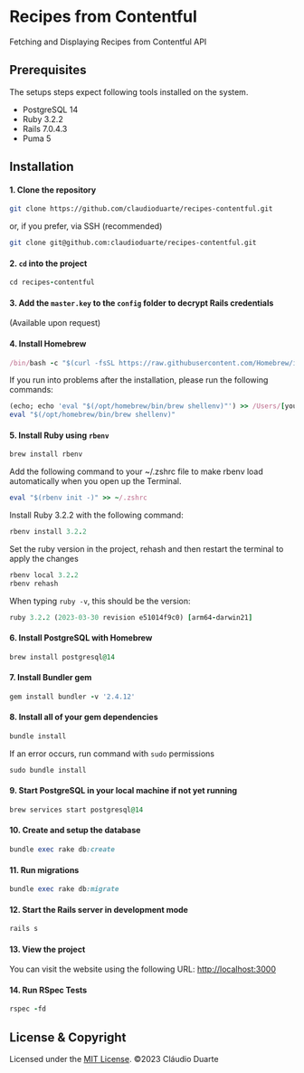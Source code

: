 # Recipes from Contentful

Fetching and Displaying Recipes from Contentful API

## Prerequisites

The setups steps expect following tools installed on the system.

- PostgreSQL 14
- Ruby 3.2.2
- Rails 7.0.4.3
- Puma 5

## Installation

#### 1. Clone the repository

```bash
git clone https://github.com/claudioduarte/recipes-contentful.git
```

or, if you prefer, via SSH (recommended)

```bash
git clone git@github.com:claudioduarte/recipes-contentful.git
```

#### 2. `cd` into the project

```ruby
cd recipes-contentful
```

#### 3. Add the `master.key` to the `config` folder to decrypt Rails credentials

(Available upon request)

#### 4. Install Homebrew

```ruby
/bin/bash -c "$(curl -fsSL https://raw.githubusercontent.com/Homebrew/install/HEAD/install.sh)"
````

If you run into problems after the installation, please run the following commands:

```ruby
(echo; echo 'eval "$(/opt/homebrew/bin/brew shellenv)"') >> /Users/[your_user]/.zprofile
eval "$(/opt/homebrew/bin/brew shellenv)"
```

#### 5. Install Ruby using `rbenv`

```ruby
brew install rbenv
```

Add the following command to your ~/.zshrc file to make rbenv load automatically when you open up the Terminal.

```ruby
eval "$(rbenv init -)" >> ~/.zshrc
```

Install Ruby 3.2.2 with the following command:

```ruby
rbenv install 3.2.2
```

Set the ruby version in the project, rehash and then restart the terminal to apply the changes

```ruby
rbenv local 3.2.2
rbenv rehash
```

When typing `ruby -v`, this should be the version:

```ruby
ruby 3.2.2 (2023-03-30 revision e51014f9c0) [arm64-darwin21]
```

#### 6. Install PostgreSQL with Homebrew

```ruby
brew install postgresql@14
```

#### 7. Install Bundler gem

```ruby
gem install bundler -v '2.4.12'
```

#### 8. Install all of your gem dependencies

```ruby
bundle install
```

If an error occurs, run command with `sudo` permissions
```ruby
sudo bundle install
```

#### 9. Start PostgreSQL in your local machine if not yet running

```ruby
brew services start postgresql@14
```

#### 10. Create and setup the database

```ruby
bundle exec rake db:create
```

#### 11. Run migrations

```ruby
bundle exec rake db:migrate
```

#### 12. Start the Rails server in development mode

```ruby
rails s
```

#### 13. View the project

You can visit the website using the following URL: [http://localhost:3000](http://localhost:3000)

#### 14. Run RSpec Tests

```ruby
rspec -fd
```

## License & Copyright

Licensed under the [MIT License](LICENSE). ©2023 Cláudio Duarte